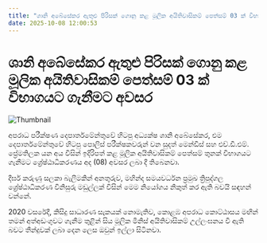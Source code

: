 ```yaml
---
title: "ශානි අබේසේකර ඇතුළු පිරිසක් ගොනු කළ මූලික අයිතිවාසිකම් පෙත්සම් 03 ක් විභාගයට ගැනීමට අවසර"
date: 2025-10-08 12:00:53
---
```


# ශානි අබේසේකර ඇතුළු පිරිසක් ගොනු කළ මූලික අයිතිවාසිකම් පෙත්සම් 03 ක් විභාගයට ගැනීමට අවසර

![Thumbnail](https://helakuru.sgp1.cdn.digitaloceanspaces.com/esana/images/lib/shani-abeysekara-archived.jpg)

අපරාධ පරීක්ෂණ දෙපාර්තමේන්තුවේ හිටපු අධ්‍යක්ෂ ශානි අබේසේකර, එම දෙපාර්තමේන්තුවේ හිටපු පොලිස් පරීක්ෂකවරුන් වන සුදත් මෙන්ඩිස් සහ එච්.ඩී.එම්. ප්‍රේමතිලක යන අය විසින් ඉදිරිපත් කළ මූලික අයිතිවාසිකම් පෙත්සම් තුනක් විභාගයට ගැනීමට ශ්‍රේෂ්ඨාධිකරණය අද (08) අවසර ලබා දී තිබෙනවා.

දීර්ඝ කරුණු සලකා බැලීමකින් අනතුරුව, මහින්ද සමයවර්ධන ප්‍රමුඛ ත්‍රිපුද්ගල ශ්‍රේෂ්ඨාධිකරණ විනිසුරු මඩුල්ලක් විසින් මෙම නියෝගය නිකුත් කර ඇති බවයි සඳහන් වන්නේ.

2020 වසරේදී, කිසිදු සාධාරණ සැකයක් නොමැතිව, කොළඹ අපරාධ කොට්ඨාසය මඟින් තමන් අත්අඩංගුවට ගැනීම තුළින් සිය මූලික මිනිස් අයිතිවාසිකම් උල්ලංඝනය වී ඇති බවට තීන්දුවක් ලබා දෙන ලෙස ඔවුන් ඉල්ලා සිටිනවා.


